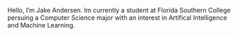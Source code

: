 Hello, I’m Jake Andersen.
Im currently a student at Florida Southern College persuing a Computer Science major with an interest in Artifical Intelligence and Machine Learning.
